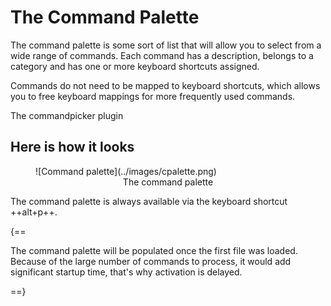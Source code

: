 # The Command Palette

The command palette is some sort of list that will allow you to select from a wide range of commands. 
Each command has a description, belongs to a category and has one or more keyboard shortcuts assigned.

Commands do not need to be mapped to keyboard shortcuts, which allows you to free keyboard mappings for 
more frequently used commands.

The commandpicker plugin 

## Here is how it looks
<figure markdown="span">
  ![Command palette](../images/cpalette.png)
  <figcaption><center>The command palette</center></figcaption>
</figure>

The command palette is always available via the keyboard shortcut ++alt+p++.

{==

The command palette will be populated once the first file was loaded. Because of the large number of 
commands to process, it would add significant startup time, that's why activation is delayed.

==}
